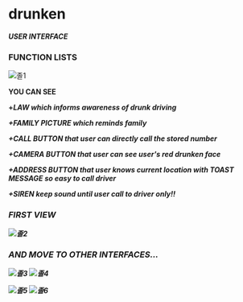 # drunken
**_USER INTERFACE_**
### FUNCTION LISTS
![졸1](https://user-images.githubusercontent.com/44489852/82537117-7cccb400-9b84-11ea-8fa3-119ee517f491.PNG)

<B>YOU CAN SEE

**+<I>LAW** which informs awareness of drunk driving

**+<I>FAMILY PICTURE** which reminds family

**+<I>CALL BUTTON** that user can directly call the stored number

**+<I>CAMERA BUTTON** that user can see user's red drunken face

**+<I>ADDRESS BUTTON** that user knows current location with **TOAST MESSAGE** so easy to call driver

**+<I>SIREN** keep sound until user call to driver only!!

### FIRST VIEW
![졸2](https://user-images.githubusercontent.com/44489852/82537527-24e27d00-9b85-11ea-97e3-f7b388be6716.png)

### AND MOVE TO OTHER INTERFACES...
![졸3](https://user-images.githubusercontent.com/44489852/82537529-2613aa00-9b85-11ea-83b5-f3eb1386bb39.PNG)
![졸4](https://user-images.githubusercontent.com/44489852/82537530-26ac4080-9b85-11ea-9155-b1dcae43b678.PNG)

![졸5](https://user-images.githubusercontent.com/44489852/82537532-27dd6d80-9b85-11ea-8fb6-9cfcfa1a567e.PNG)
![졸6](https://user-images.githubusercontent.com/44489852/82537533-28760400-9b85-11ea-823e-11a716137699.PNG)
